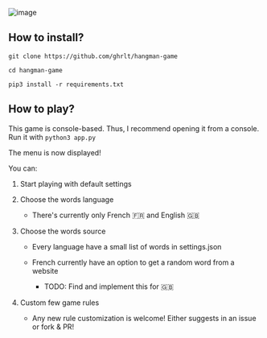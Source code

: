 ![image](https://user-images.githubusercontent.com/75177329/151628809-d4971511-ccfe-4199-a8b2-19e118ddc17f.png)


## How to install?
  `git clone https://github.com/ghrlt/hangman-game`
  
  `cd hangman-game`
  
  `pip3 install -r requirements.txt`
  
  
## How to play?
  This game is console-based. Thus, I recommend opening it from a console.
  Run it with `python3 app.py`
  
  The menu is now displayed!
  
  You can:
    
  1. Start playing with default settings
  2. Choose the words language
  
     - There's currently only French 🇫🇷 and English 🇬🇧
  3. Choose the words source
  
     - Every language have a small list of words in settings.json
    
     - French currently have an option to get a random word from a website
    
        - TODO: Find and implement this for 🇬🇧
  
  4. Custom few game rules
  
     - Any new rule customization is welcome! Either suggests in an issue or fork & PR!
    
    
    
